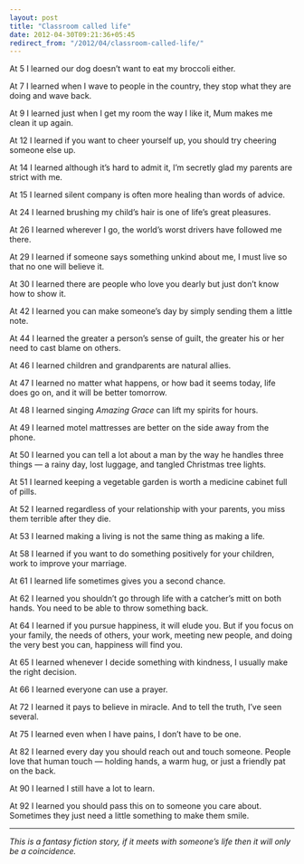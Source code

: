```yaml
---
layout: post
title: "Classroom called life"
date: 2012-04-30T09:21:36+05:45
redirect_from: "/2012/04/classroom-called-life/"
---
```


At 5 I learned our dog doesn’t want to eat my broccoli either.

At 7 I learned when I wave to people in the country, they stop what they are doing and wave back.

At 9 I learned just when I get my room the way I like it, Mum makes me clean it up again.

At 12 I learned if you want to cheer yourself up, you should try cheering someone else up.

At 14 I learned although it’s hard to admit it, I’m secretly glad my parents are strict with me.

At 15 I learned silent company is often more healing than words of advice.

At 24 I learned brushing my child’s hair is one of life’s great pleasures.

At 26 I learned wherever I go, the world’s worst drivers have followed me there.

At 29 I learned if someone says something unkind about me, I must live so that no one will believe it.

At 30 I learned there are people who love you dearly but just don’t know how to show it.

At 42 I learned you can make someone’s day by simply sending them a little note.

At 44 I learned the greater a person’s sense of guilt, the greater his or her need to cast blame on others.

At 46 I learned children and grandparents are natural allies.

At 47 I learned no matter what happens, or how bad it seems today, life does go on, and it will be better tomorrow.

At 48 I learned singing *Amazing Grace* can lift my spirits for hours.

At 49 I learned motel mattresses are better on the side away from the phone.

 At 50 I learned you can tell a lot about a man by the way he handles three things — a rainy day, lost luggage, and tangled Christmas tree lights.

At 51 I learned keeping a vegetable garden is worth a medicine cabinet full of pills.

At 52 I learned regardless of your relationship with your parents, you miss them terrible after they die.

At 53 I learned making a living is not the same thing as making a life.

At 58 I learned if you want to do something positively for your children, work to improve your marriage.

At 61 I learned life sometimes gives you a second chance.

At 62 I learned you shouldn’t go through life with a catcher’s mitt on both hands. You need to be able to throw something back.

At 64 I learned if you pursue happiness, it will elude you. But if you focus on your family, the needs of others, your work, meeting new people, and doing the very best you can, happiness will find you.

At 65 I learned whenever I decide something with kindness, I usually make the right decision.

At 66 I learned everyone can use a prayer.

At 72 I learned it pays to believe in miracle. And to tell the truth, I’ve seen several.

At 75 I learned even when I have pains, I don’t have to be one.

At 82 I learned every day you should reach out and touch someone. People love that human touch — holding hands, a warm hug, or just a friendly pat on the back.

At 90 I learned I still have a lot to learn.

At 92 I learned you should pass this on to someone you care about. Sometimes they just need a little something to make them smile.

---

*This is a fantasy fiction story, if it meets with someone’s life then it will only be a coincidence.*
